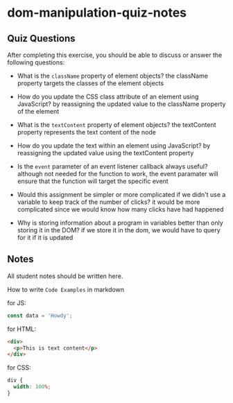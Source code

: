 # dom-manipulation-quiz-notes

## Quiz Questions

After completing this exercise, you should be able to discuss or answer the following questions:

- What is the `className` property of element objects?
  the className property targets the classes of the element objects

- How do you update the CSS class attribute of an element using JavaScript?
  by reassigning the updated value to the className property of the element

- What is the `textContent` property of element objects?
  the textContent property represents the text content of the node

- How do you update the text within an element using JavaScript?
  by reassigning the updated value using the textContent property

- Is the `event` parameter of an event listener callback always useful?
  although not needed for the function to work, the event paramater will ensure that the function will target the specific event

- Would this assignment be simpler or more complicated if we didn't use a variable to keep track of the number of clicks?
  it would be more complicated since we would know how many clicks have had happened

- Why is storing information about a program in variables better than only storing it in the DOM?
  if we store it in the dom, we would have to query for it if it is updated

## Notes

All student notes should be written here.

How to write `Code Examples` in markdown

for JS:

```javascript
const data = 'Howdy';
```

for HTML:

```html
<div>
  <p>This is text content</p>
</div>
```

for CSS:

```css
div {
  width: 100%;
}
```
